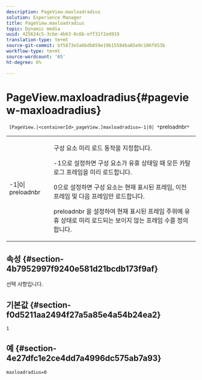 ```yaml
---
description: PageView.maxloadradius
solution: Experience Manager
title: PageView.maxloadradius
topic: Dynamic media
uuid: 425624c5-3cbe-4b63-8c6b-eff31f2ed919
translation-type: tm+mt
source-git-commit: bf5873e5a6bdb859e19b15584ba85e9c106f853b
workflow-type: tm+mt
source-wordcount: '65'
ht-degree: 6%

---
```



# PageView.maxloadradius{#pageview-maxloadradius}

` [PageView.|<containerId>_pageView.]maxloadradius=-1|0| *`preloadnbr`*`

<table id="table_985ADD6C9BD04C629A84C9C625CCCFEB"> 
 <tbody> 
  <tr> 
   <td colname="col1"> <p><span class="codeph">-1|0|<span class="varname"> preloadnbr</span></span> </p> </td> 
   <td colname="col2"> <p>구성 요소 미리 로드 동작을 지정합니다. </p> <p><span class="codeph"> -1</span>으로 설정하면 구성 요소가 유휴 상태일 때 모든 카탈로그 프레임을 미리 로드합니다. </p> <p> <span class="codeph"> 0</span>으로 설정하면 구성 요소는 현재 표시된 프레임, 이전 프레임 및 다음 프레임만 로드합니다. </p> <p><span class="codeph"><span class="varname"> preloadnbr</span></span> 을 설정하여 현재 표시된 프레임 주위에 유휴 상태로 미리 로드되는 보이지 않는 프레임 수를 정의합니다. </p> </td> 
  </tr> 
 </tbody> 
</table>

## 속성 {#section-4b7952997f9240e581d21bcdb173f9af}

선택 사항입니다.

## 기본값 {#section-f0d5211aa2494f27a5a85e4a54b24ea2}

`1`

## 예 {#section-4e27dfc1e2ce4dd7a4996dc575ab7a93}

`maxloadradius=0`
